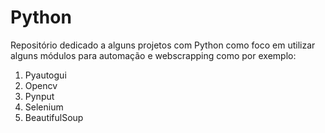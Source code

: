 # Python
Repositório dedicado a alguns projetos com Python
como foco em utilizar alguns módulos para automação e webscrapping como por exemplo:
1. Pyautogui
2. Opencv
3. Pynput
4. Selenium
5. BeautifulSoup
